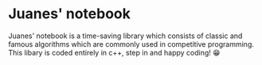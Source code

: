 # Juanes' notebook
Juanes' notebook is a time-saving library which consists of classic and famous algorithms which are commonly used in competitive programming.
This libary is coded entirely in c++, step in and happy coding! 😁
